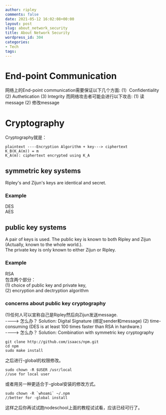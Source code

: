 ```yaml
---
author: ripley
comments: false
date: 2021-05-12 16:02:08+00:00
layout: post
slug: about_network_security
title: About Network Security
wordpress_id: 304
categories:
- Tech
tags:
---
```

# End-point Communication
网络上的End-point communication需要保证以下几个方面:
(1）Confidentiality
(2) Authetication
(3) Integrity
而网络攻击者可能会进行以下攻击:
(1) 读message
(2) 修改message

# Cryptography

Cryptography就是：
```  
plaintext ----Encryption Algorithm + key---> ciphertext
K_B(K_A(m)) = m
K_A(m): ciphertext encrypted using K_A
```
## symmetric key systems
Ripley's and Zijun's keys are identical and secret.  
### Example
DES  
AES  

## public key systems
A pair of keys is used. The public key is known to both Ripley and Zijun (Actually, known to the whole world.).  
The private key is only known to either Zijun or Ripley.  
### Example
RSA  
包含两个部分：  
(1) choice of public key and private key,  
(2) encryption and dectryption algorithm

### concerns about public key cryptography
(1)任何人可以宣称自己是Ripley然后向Zijun发送message.  
----> 怎么办？ Solution: Digital Signature (绑定sender和message)
(2) time-consuming (DES is at least 100 times faster than RSA in hardware.)  
----> 怎么办？ Solution: Combination with symmetric key cryptography



```   
git clone http://github.com/isaacs/npm.git
cd npm
sudo make install
```   

之后进行-global的权限修改。
    
```   
sudo chown -R $USER /usr/local
//use for local user
```    

或者用另一种更适合于-global安装的修改方式。

```
sudo chown -R `whoami` ~/.npm
//better for -global install
```   

这样之后你再试试跑nodeschool上面的教程试试看，应该已经可行了。

